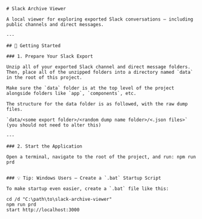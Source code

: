     # Slack Archive Viewer
    
    A local viewer for exploring exported Slack conversations — including public channels and direct messages.
    
    ---
    
    ## 🚀 Getting Started
    
    ### 1. Prepare Your Slack Export
    
    Unzip all of your exported Slack channel and direct message folders. Then, place all of the unzipped folders into a directory named `data` in the root of this project.
    
    Make sure the `data` folder is at the top level of the project alongside folders like `app`, `components`, etc.
    
    The structure for the data folder is as followed, with the raw dump files.
    
    `data/<some export folder>/<random dump name folder>/<.json files>` (you should not need to alter this)
    
    ---
    
    ### 2. Start the Application
    
    Open a terminal, navigate to the root of the project, and run: npm run prd
    

    ### 💡 Tip: Windows Users – Create a `.bat` Startup Script

    To make startup even easier, create a `.bat` file like this:

    cd /d "C:\path\to\slack-archive-viewer"
    npm run prd
    start http://localhost:3000
